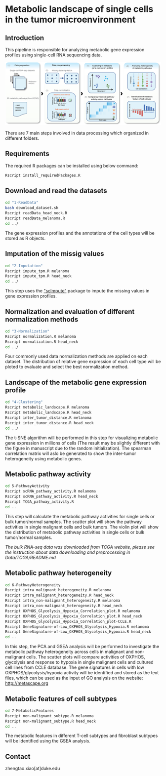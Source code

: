 Metabolic landscape of single cells in the tumor microenvironment
============
Introduction
------------
This pipeline is responsible for analyzing metabolic gene expression profiles using single-cell RNA sequencing data. 

![pipeline](pipeline.png "Schematic representation of single-cell RNA-seq data analysis")

There are 7 main steps involved in data processing which organized in different folders.

Requirements
------------
The required R packages can be installed using below command:

``` bash
Rscript install_requiredPackages.R 
```
Download and read the datasets
-----------------------------
``` bash
cd "1-ReadData"
bash download_dataset.sh
Rscript readData_head_neck.R
Rscript readData_melanoma.R
cd ../
```
The gene expression profiles and the annotations of the cell types will be stored as R objects.

Imputation of the missig values
-------------------------------
``` bash
cd "2-Imputation"
Rscript impute_tpm.R melanoma 
Rscript impute_tpm.R head_neck
cd ../
```
This step uses the ["scImpute"](https://github.com/Vivianstats/scImpute) package to impute the missing values in gene expression profiles. 

Normalization and evaluation of different normalization methods 
---------------------------------------------------------------
``` bash
cd "3-Normalization"
Rscript normalization.R melanoma
Rscript normalization.R head_neck
cd ../
```
Four commonly used data normalization methods are applied on each dataset. The distribution of relative gene expression of each cell type will be ploted to evaluate and select the best normalization method.

Landscape of the metabolic gene expression profile
--------------------------------------------------
``` bash
cd "4-Clustering"
Rscript metabolic_landscape.R melanoma
Rscript metabolic_landscape.R head_neck
Rscript inter_tumor_distance.R melanoma
Rscript inter_tumor_distance.R head_neck
cd ../
```
The t-SNE algorithm will be performed in this step for visualizing metabolic gene expression in millions of cells (The result may be slightly different with the figure in manuscript due to the random initialization). The spearman correlation matrix will aslo be generated to show the inter-tumor heterogeneity using metabolic genes.

Metabolic pathway activity
--------------------------
``` bash
cd 5-PathwayActivity
Rscript scRNA_pathway_activity.R melanoma
Rscript scRNA_pathway_activity.R head_neck
Rscript TCGA_pathway_activity.R
cd ..
```
This step will calculate the metabolic pathway activities for single cells or bulk tumor/normal samples. The scatter plot will show the pathway activities in single malignant cells and bulk tumors. The violin plot will show the distribution of metabolic pathway activities in single cells or bulk tumor/normal samples.

*The bulk RNA-seq data was downloaded from TCGA website, please see the instruction about data downloading and preprocessing in Data/TCGA/README.md* 

Metabolic pathway heterogeneity
-------------------------------
``` bash
cd 6-PathwayHeterogeneity
Rscript intra_malignant_heterogeneity.R melanoma
Rscript intra_malignant_heterogeneity.R head_neck
Rscript intra_non-malignant_heterogeneity.R melanoma
Rscript intra_non-malignant_heterogeneity.R head_neck
Rscript OXPHOS_Glycolysis_Hypoxia_Correlation_plot.R melanoma
Rscript OXPHOS_Glycolysis_Hypoxia_Correlation_plot.R head_neck
Rscript OXPHOS_Glycolysis_Hypoxia_Correlation_plot-CCLE.R
Rscirpt GeneSignature-of-Low_OXPHOS_Glycolysis_Hypoxia.R melanoma
Rscript GeneSignature-of-Low_OXPHOS_Glycolysis_Hypoxia.R head_neck
cd ..
```
In this step, the PCA and GSEA analysis will be performed to investigate the metabolic pathway heterogeneity across cells in malignant and non-malignant cells. The scatter plots will compare activities of OXPHOS, glycolysis and response to hypoxia in single malignant cells and cultured cell lines from CCLE database. The gene signatures in cells with low OXPHOS/glycolysis/hypoxia activity will be identified and stored as the text files, which can be used as the input of GO analysis on the website: http://metascape.org

Metabolic features of cell subtypes
-----------------------------------
``` bash
cd 7-MetabolicFeatures
Rscript non-malignant_subtype.R melanoma
Rscript non-malignant_subtype.R head_neck
cd ..
```
The metabolic features in different T-cell subtypes and fibroblast subtypes will be identified using the GSEA analysis. 

Contact
-------
zhengtao.xiao[at]duke.edu
